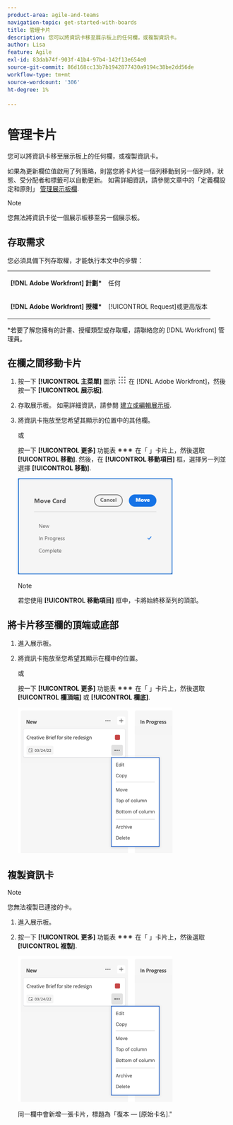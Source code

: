 ```yaml
---
product-area: agile-and-teams
navigation-topic: get-started-with-boards
title: 管理卡片
description: 您可以將資訊卡移至展示板上的任何欄，或複製資訊卡。
author: Lisa
feature: Agile
exl-id: 83dab74f-903f-41b4-97b4-142f13e654e0
source-git-commit: 86d168cc13b7b1942877430a9194c38be2dd56de
workflow-type: tm+mt
source-wordcount: '306'
ht-degree: 1%

---
```


# 管理卡片

您可以將資訊卡移至展示板上的任何欄，或複製資訊卡。

如果為更新欄位值啟用了列策略，則當您將卡片從一個列移動到另一個列時，狀態、受分配者和標籤可以自動更新。 如需詳細資訊，請參閱文章中的「定義欄設定和原則」 [管理展示板欄](/help/quicksilver/agile/get-started-with-boards/manage-board-columns.md).

>[!NOTE]
>
>您無法將資訊卡從一個展示板移至另一個展示板。

## 存取需求

您必須具備下列存取權，才能執行本文中的步驟：

<table style="table-layout:auto"> 
 <col> 
 </col> 
 <col> 
 </col> 
 <tbody> 
  <tr> 
   <td role="rowheader"><strong>[!DNL Adobe Workfront] 計劃*</strong></td> 
   <td> <p>任何</p> </td> 
  </tr> 
  <tr> 
   <td role="rowheader"><strong>[!DNL Adobe Workfront] 授權*</strong></td> 
   <td> <p>[!UICONTROL Request]或更高版本</p> </td> 
  </tr> 
 </tbody> 
</table>

&#42;若要了解您擁有的計畫、授權類型或存取權，請聯絡您的 [!DNL Workfront] 管理員。

## 在欄之間移動卡片

1. 按一下 **[!UICONTROL 主菜單]** 圖示 ![](assets/main-menu-icon.png) 在 [!DNL Adobe Workfront]，然後按一下 **[!UICONTROL 展示板]**.
1. 存取展示板。 如需詳細資訊，請參閱 [建立或編輯展示板](../../agile/get-started-with-boards/create-edit-board.md).
1. 將資訊卡拖放至您希望其顯示的位置中的其他欄。

   或

   按一下 **[!UICONTROL 更多]** 功能表 ![更多功能表](assets/more-icon-spectrum.png) 在「 」卡片上，然後選取 **[!UICONTROL 移動]**. 然後，在 **[!UICONTROL 移動項目]** 框，選擇另一列並選擇 **[!UICONTROL 移動]**.

   ![移動卡](assets/boards-move-card-350x217.png)

   >[!NOTE]
   >
   >若您使用 **[!UICONTROL 移動項目]** 框中，卡將始終移至列的頂部。

## 將卡片移至欄的頂端或底部

1. 進入展示板。
1. 將資訊卡拖放至您希望其顯示在欄中的位置。

   或

   按一下 **[!UICONTROL 更多]** 功能表 ![更多功能表](assets/more-icon-spectrum.png) 在「 」卡片上，然後選取 **[!UICONTROL 欄頂端]** 或 **[!UICONTROL 欄底]**.

   ![更多功能表](assets/boards-moremenu-350x329.png)

## 複製資訊卡

>[!NOTE]
>
>您無法複製已連接的卡。

1. 進入展示板。
1. 按一下 **[!UICONTROL 更多]** 功能表 ![[!UICONTROL 更多功能表]](assets/more-icon-spectrum.png) 在「 」卡片上，然後選取 **[!UICONTROL 複製]**.

   ![更多功能表](assets/boards-moremenu-350x329.png)

   同一欄中會新增一張卡片，標題為「復本 —  [原始卡名].&quot;
